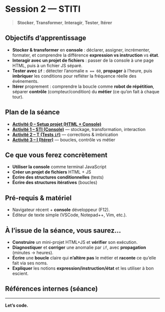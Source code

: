 # Session 2 — **STITI**

> **Stocker**, **Transformer**, **Interagir**, **Tester**, **Itérer**

## Objectifs d’apprentissage

* **Stocker & transformer** en **console** : déclarer, assigner, incrémenter, formater, et comprendre la différence **expression vs instruction** vs **état**. 
* **Interagir avec un projet de fichiers** : passer de la console à une page HTML, puis à un fichier JS séparé. 
* **Tester avec `if`** : détecter l’anomalie `m == 60`, **propager** à l’heure, puis **imbriquer** les conditions pour refléter la fréquence réelle des événements. 
* **Itérer** proprement : comprendre la boucle comme **robot de répétition**, séparer **contrôle** (compteur/condition) du **métier** (ce qu’on fait à chaque tour). 


## Plan de la séance

* **[Activité 0 – Setup projet (HTML + Console)](./session_02_activite_0_setup.md)**
* **[Activité 1 – STI (Console)](./session_02_activite_1_STI.md)** — stockage, transformation, interaction  
* **[Activité 2 – T (Tests `if`)](./session_02_activite_2_T.md)** — corrections & imbrication  
* **[Activité 3 – I (Itérer)](./session_02_activite_3_I.md)** — boucles, contrôle vs métier

## Ce que vous ferez concrètement

* **Utiliser la console** comme terminal JavaScript  
* **Créer un projet de fichiers** HTML + JS  
* **Écrire des structures conditionnelles** (tests)  
* **Écrire des structures itératives** (boucles)

## Pré-requis & matériel

* Navigateur récent + **console** développeur (F12).
* Éditeur de texte simple (VSCode, Notepad++, Vim, etc.).


## À l’issue de la séance, vous saurez…

* **Construire** un mini-projet HTML+JS et **vérifier** son exécution. 
* **Diagnostiquer** et **corriger** une anomalie par `if`, avec **propagation** (minutes → heures). 
* **Écrire** une **boucle** claire qui **n’altère pas** le métier et **raconte** ce qu’elle fait via ses noms. 
* **Expliquer** les notions **expression/instruction/état** et les utiliser à bon escient. 


## Références internes (séance)


---

**Let’s code.**